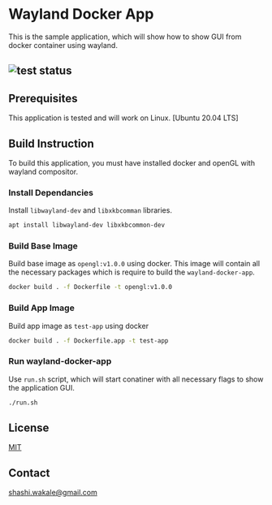 # Wayland Docker App

This is the sample application, which will show how to show GUI from docker container using wayland.

## ![test status](https://github.com/shashiwakale/wayland-docker-app/actions/workflows/build.yml/badge.svg)

## Prerequisites
This application is tested and will work on Linux. [Ubuntu 20.04 LTS]

## Build Instruction
To build this application, you must have installed docker and openGL with wayland compositor.

### Install Dependancies
Install `libwayland-dev` and `libxkbcomman` libraries.
```bash
apt install libwayland-dev libxkbcommon-dev
```

### Build Base Image
Build base image as `opengl:v1.0.0` using docker.
This image will contain all the necessary packages which is require to build the `wayland-docker-app`.
```bash
docker build . -f Dockerfile -t opengl:v1.0.0
```

### Build App Image
Build app image as `test-app` using docker
```bash
docker build . -f Dockerfile.app -t test-app
```

### Run wayland-docker-app
Use `run.sh` script, which will start conatiner with all necessary flags to show the application GUI.
```bash
./run.sh
```

## License
[MIT](https://github.com/shashiwakale/wayland-docker-app/blob/main/LICENSE)

## Contact
[shashi.wakale@gmail.com](mailto:shashi.wakale@gmail.com)